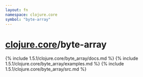 ```yaml
---
layout: fn
namespace: clojure.core
symbol: "byte-array"
---
```


# [clojure.core](../)/byte-array

{% include 1.5.1/clojure.core/byte_array/docs.md %}
{% include 1.5.1/clojure.core/byte_array/examples.md %}
{% include 1.5.1/clojure.core/byte_array/src.md %}

